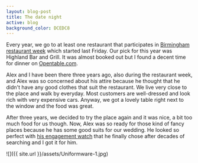 ```yaml
---
layout: blog-post
title: The date night
active: blog
background_color: DCEDC8
---
```


Every year, we go to at least one restaurant that participates in [Birmingham restaurant week](http://www.bhamrestaurantweek.com/) which started last Friday. Our pick for this year was Highland Bar and Grill. It was almost booked out but I found a decent time for dinner on [Opentable.com](http://www.opentable.com/birmingham-restaurants).

Alex and I have been there three years ago, also during the restaurant week, and Alex was so concerned about his attire because he thought that he didn't have any good clothes that suit the restaurant. We live very close to the place and walk by everyday. Most customers are well-dressed and look rich with very expensive cars. Anyway, we got a lovely table right next to the window and the food was great.

After three years, we decided to try the place again and it was nice, a bit too much food for us though. Now, Alex was so ready for those kind of fancy places because he has some good suits for our wedding. He looked so perfect with [his engagement watch](http://www.uniformwares.com/watches-and-timepieces/) that he finally chose after decades of searching and I got it for him.

![]({{ site.url }}/assets/Uniformware-1.jpg)
